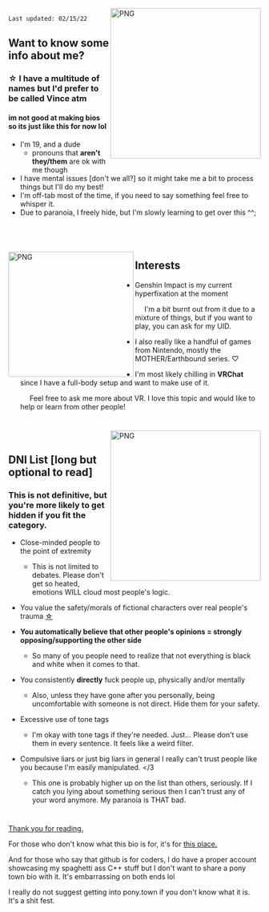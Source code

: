 
  <img align="right" alt="PNG" src="https://cdn.discordapp.com/attachments/733735929860194316/942097605406629928/export.png" width="300" height="300" />

`Last updated: 02/15/22`
## Want to know some info about me?
### ☆ I have a multitude of names but I'd prefer to be called Vince atm
#### im not good at making bios so its just like this for now lol
- I'm 19, and a dude
   - pronouns that **aren't they/them** are ok with me though
- I have mental issues [don't we all?] so it might take me a bit to process things but I'll do my best!
- I'm off-tab most of the time, if you need to say something feel free to whisper it.
- Due to paranoia, I freely hide, but I'm slowly learning to get over this ^^;
# 
      
      
  <img align="left" alt="PNG" src="https://cdn.discordapp.com/attachments/733735929860194316/942325717708963862/image.png" width="250" height="250" />

## Interests

- Genshin Impact is my current hyperfixation at the moment

       I'm a bit burnt out from it due to a mixture of things, but if you want to play, you can ask for my UID.

- I also really like a handful of games from Nintendo, mostly the MOTHER/Earthbound series.  ♡
- I'm most likely chilling in **VRChat** since I have a full-body setup and want to make use of it.

       Feel free to ask me more about VR. I love this topic and would like to help or learn from other people!
#

  <img align="right" alt="PNG" src="https://cdn.discordapp.com/attachments/733735929860194316/942331926050652190/image.png" width="300" height="300" />
      
      
## DNI List [long but optional to read]
### This is not definitive, but you're more likely to get hidden if you fit the category.

- Close-minded people to the point of extremity
  - This is not limited to debates. Please don't get so heated, emotions WILL cloud most people's logic.

- You value the safety/morals of fictional characters over real people's trauma [☆](https://fanlore.org/wiki/The_Three_Laws_of_Fandom)

- **You automatically believe that other people's opinions = strongly opposing/supporting the other side**

   - So many of you people need to realize that not everything is black and white when it comes to that.
 
- You consistently **directly** fuck people up, physically and/or mentally

   - Also, unless they have gone after you personally, being uncomfortable with someone is not direct. Hide them for your safety.

- Excessive use of tone tags

   - I'm okay with tone tags if they're needed. Just... Please don't use them in every sentence. It feels like a weird filter. 

- Compulsive liars or just big liars in general I really can't trust people like you because I'm easily manipulated. </3
   - This one is probably higher up on the list than others, seriously. If I catch you lying about something serious then I can't trust any of your word anymore. My paranoia is THAT bad.
#

[Thank you for reading.](https://www.youtube.com/watch?v=MjlkBkfLzC8)

For those who don't know what this bio is for, it's for [this place.](https://pony.town/)

And for those who say that github is for coders, I do have a proper account showcasing my spaghetti ass C++ stuff but I don't want to share a pony town bio with it. It's embarrassing on both ends lol

I really do not suggest getting into pony.town if you don't know what it is. It's a shit fest.
